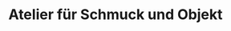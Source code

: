 ---
title: "Atelier für Schmuck und Objekt"
url: /siegburg/atelier-fuer-schmuck-und-objekt/
shop: Schmuck
---
